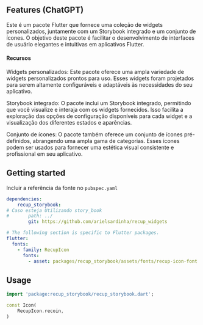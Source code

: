 ## Features (ChatGPT)
Este é um pacote Flutter que fornece uma coleção de widgets personalizados, juntamente com um Storybook integrado e um conjunto de ícones. O objetivo deste pacote é facilitar o desenvolvimento de interfaces de usuário elegantes e intuitivas em aplicativos Flutter.

#### Recursos

Widgets personalizados: Este pacote oferece uma ampla variedade de widgets personalizados prontos para uso. Esses widgets foram projetados para serem altamente configuráveis ​​e adaptáveis ​​às necessidades do seu aplicativo.

Storybook integrado: O pacote inclui um Storybook integrado, permitindo que você visualize e interaja com os widgets fornecidos. Isso facilita a exploração das opções de configuração disponíveis para cada widget e a visualização dos diferentes estados e aparências.

Conjunto de ícones: O pacote também oferece um conjunto de ícones pré-definidos, abrangendo uma ampla gama de categorias. Esses ícones podem ser usados ​​para fornecer uma estética visual consistente e profissional em seu aplicativo.

## Getting started

Incluir a referência da fonte no `pubspec.yaml`

```yaml
dependencies:
    recup_storybook:
# Caso esteja Utilizando story_book
#       path: ../
        git: https://github.com/arielsardinha/recup_widgets

# The following section is specific to Flutter packages.
flutter:
  fonts:
    - family: RecupIcon
      fonts:
        - asset: packages/recup_storybook/assets/fonts/recup-icon-font.ttf
```
## Usage

```dart
import 'package:recup_storybook/recup_storybook.dart';
```

```dart
const Icon(
    RecupIcon.recoin,
)
```
